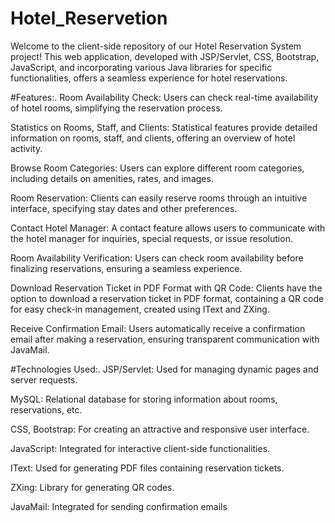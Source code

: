 # Hotel_Reservetion
  Welcome to the client-side repository of our Hotel Reservation System project! This web application, developed with JSP/Servlet, CSS, Bootstrap, JavaScript, and incorporating various Java libraries for specific functionalities, offers a seamless experience for hotel reservations.

#Features:.
  Room Availability Check: Users can check real-time availability of hotel rooms, simplifying the reservation process.

  Statistics on Rooms, Staff, and Clients: Statistical features provide detailed information on rooms, staff, and clients, offering an overview of hotel activity.

  Browse Room Categories: Users can explore different room categories, including details on amenities, rates, and images.

  Room Reservation: Clients can easily reserve rooms through an intuitive interface, specifying stay dates and other preferences.

  Contact Hotel Manager: A contact feature allows users to communicate with the hotel manager for inquiries, special requests, or issue resolution.

  Room Availability Verification: Users can check room availability before finalizing reservations, ensuring a seamless experience.

  Download Reservation Ticket in PDF Format with QR Code: Clients have the option to download a reservation ticket in PDF format, containing a QR code for easy check-in management, created using IText and ZXing.

  Receive Confirmation Email: Users automatically receive a confirmation email after making a reservation, ensuring transparent communication with JavaMail.

#Technologies Used:.
  JSP/Servlet: Used for managing dynamic pages and server requests.

  MySQL: Relational database for storing information about rooms, reservations, etc.

  CSS, Bootstrap: For creating an attractive and responsive user interface.

  JavaScript: Integrated for interactive client-side functionalities.

  IText: Used for generating PDF files containing reservation tickets.

  ZXing: Library for generating QR codes.

  JavaMail: Integrated for sending confirmation emails
